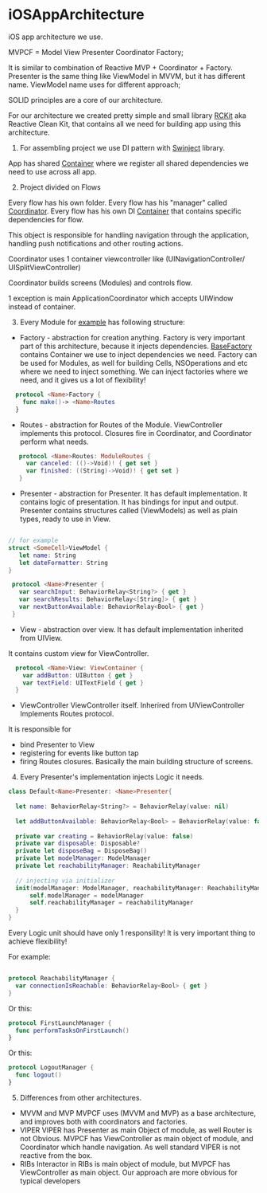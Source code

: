 # iOSAppArchitecture

iOS app architecture we use.

MVPCF = Model View Presenter Coordinator Factory;

It is similar to combination of Reactive MVP + Coordinator + Factory.
Presenter is the same thing like ViewModel in MVVM, but it has different name.
ViewModel name uses for different approach;

SOLID principles are a core of our architecture.

For our architecture we created pretty simple and small library [RCKit](https://github.com/wolvesstudio/RCKit) aka Reactive Clean Kit, that contains all we need for building app using this architecture.

1. For assembling project we use DI pattern with [Swinject](https://github.com/Swinject/Swinject) library.

App has shared [Container](https://github.com/Swinject/Swinject/blob/master/Documentation/DIContainer.md) where we register all shared dependencies we need to use across all app.

2. Project divided on Flows

Every flow has his own folder.
Every flow has his "manager" called [Coordinator](https://github.com/wolvesstudio/RCKit/blob/master/Sources/RCKit/Coordinator/Coordinator.swift).
Every flow has his own DI [Container](https://github.com/Swinject/Swinject/blob/master/Documentation/DIContainer.md) that contains specific dependencies for flow.

This object is responsible for handling navigation through the application, handling push notifications and other routing actions.

Coordinator uses 1 container viewcontroller like (UINavigationController/ UISplitViewController)

Coordinator builds screens (Modules) and controls flow.

1 exception is main ApplicationCoordinator which accepts UIWindow instead of container.

3. Every Module for [example](https://github.com/wolvesstudio/iOSAppArchitecture/tree/master/AppArchitecture/Flows/MainMenuFlow/List) has following structure:

- <Name>Factory - abstraction for creation anything. Factory is very important part of this architecture, because it injects dependencies. [BaseFactory](https://github.com/wolvesstudio/RCKit/blob/master/Sources/RCKit/BaseFactory.swift) contains Container we use to inject dependencies we need. Factory can be used for Modules, as well for building Cells, NSOperations and etc where we need to inject something. We can inject factories where we need, and it gives us a lot of flexibility!
  
```swift
  protocol <Name>Factory {
    func make()-> <Name>Routes
  } 
```
- <Name>Routes - abstraction for Routes of the Module. ViewController implements this protocol.
 Closures fire in Coordinator, and Coordinator perform what needs.
 ```swift
    protocol <Name>Routes: ModuleRoutes {
      var canceled: (()->Void)! { get set }
      var finished: ((String)->Void)! { get set }
    }
  ```
 
 - <Name>Presenter - abstraction for Presenter. It has default implementation.
  It contains logic of presentation. It has bindings for input and output.
  Presenter contains structures called (ViewModels) as well as plain types, ready to use in View. 
 
 ```swift
 
 // for example
 struct <SomeCell>ViewModel {
    let name: String 
    let dateFormatter: String 
 }
 
  protocol <Name>Presenter {
    var searchInput: BehaviorRelay<String?> { get }
    var searchResults: BehaviorRelay<[String]> { get }
    var nextButtonAvailable: BehaviorRelay<Bool> { get }
  }
  ```
  
  - <Name>View - abstraction over view. It has default implementation inherited from UIView.
  
  It contains custom view for ViewController.
  
  ```swift
    protocol <Name>View: ViewContainer {
      var addButton: UIButton { get }
      var textField: UITextField { get }
    }
  ```
  
 - <Name>ViewController 
  ViewController itself. Inherired from UIViewController Implements Routes protocol.
  
  It is responsible for
  - bind Presenter to View
  - registering for events like button tap 
  - firing Routes closures. 
  Basically the main building structure of screens.
  
  
  4. Every Presenter's implementation injects Logic it needs.
  
  ```swift
  class Default<Name>Presenter: <Name>Presenter{
    
    let name: BehaviorRelay<String?> = BehaviorRelay(value: nil)
    
    let addButtonAvailable: BehaviorRelay<Bool> = BehaviorRelay(value: false)
    
    private var creating = BehaviorRelay(value: false)
    private var disposable: Disposable?
    private let disposeBag = DisposeBag()
    private let modelManager: ModelManager
    private let reachabilityManager: ReachabilityManager
    
    // injecting via initializer
    init(modelManager: ModelManager, reachabilityManager: ReachabilityManager){
        self.modelManager = modelManager
        self.reachabilityManager = reachabilityManager
    }
  }
  
  ```
  
  Every Logic unit should have only 1 responsility!
  It is very important thing to achieve flexibility!
  
  For example:
  
  ```swift
  
  protocol ReachabilityManager {
    var connectionIsReachable: BehaviorRelay<Bool> { get }
  }
  
  ```
  Or this: 
  ```swift
  protocol FirstLaunchManager {
    func performTasksOnFirstLaunch()
  }
  ```
  
  Or this: 
  ```swift 
  protocol LogoutManager {
    func logout()
  }
  ```
  
  5. Differences from other architectures.
  
  - MVVM and MVP 
  MVPCF uses (MVVM and MVP) as a base architecture, and improves both with coordinators and factories.
  - VIPER 
  VIPER has Presenter as main Object of module, as well Router is not Obvious. 
  MVPCF has ViewController as main object of module, and Coordinator which handle navigation. 
  As well standard VIPER is not reactive from the box.
  - RIBs
  Interactor in RIBs is main object of module, but MVPCF has ViewController as main object. 
  Our approach are more obvious for typical developers
  
  
  
  
  
  
  





